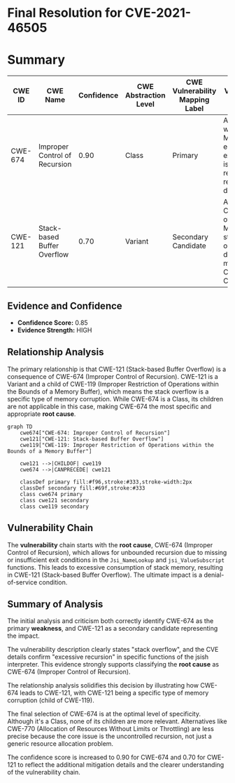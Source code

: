 # Final Resolution for CVE-2021-46505

# Summary
| CWE ID | CWE Name | Confidence | CWE Abstraction Level | CWE Vulnerability Mapping Label | CWE-Vulnerability Mapping Notes |
|---|---|---|---|---|---|
| CWE-674 | Improper Control of Recursion | 0.90 | Class | Primary | Allowed-with-Review. Mitigate by ensuring an exit condition is always reached (e.g., recursion depth limit). |
| CWE-121 | Stack-based Buffer Overflow | 0.70 | Variant | Secondary Candidate | Allowed. Consequence of CWE-674. Mitigate with stack overflow detection mechanisms. CWE-674 -> CWE-121.  |

## Evidence and Confidence

*   **Confidence Score:** 0.85
*   **Evidence Strength:** HIGH

## Relationship Analysis
The primary relationship is that CWE-121 (Stack-based Buffer Overflow) is a consequence of CWE-674 (Improper Control of Recursion). CWE-121 is a Variant and a child of CWE-119 (Improper Restriction of Operations within the Bounds of a Memory Buffer), which means the stack overflow is a specific type of memory corruption. While CWE-674 is a Class, its children are not applicable in this case, making CWE-674 the most specific and appropriate **root cause**.

```mermaid
graph TD
    cwe674["CWE-674: Improper Control of Recursion"]
    cwe121["CWE-121: Stack-based Buffer Overflow"]
    cwe119["CWE-119: Improper Restriction of Operations within the Bounds of a Memory Buffer"]
    
    cwe121 -->|CHILDOF| cwe119
    cwe674 -->|CANPRECEDE| cwe121

    classDef primary fill:#f96,stroke:#333,stroke-width:2px
    classDef secondary fill:#69f,stroke:#333
    class cwe674 primary
    class cwe121 secondary
    class cwe119 secondary
```

## Vulnerability Chain
The **vulnerability** chain starts with the **root cause**, CWE-674 (Improper Control of Recursion), which allows for unbounded recursion due to missing or insufficient exit conditions in the `Jsi_NameLookup` and `jsi_ValueSubscript` functions. This leads to excessive consumption of stack memory, resulting in CWE-121 (Stack-based Buffer Overflow). The ultimate impact is a denial-of-service condition.

## Summary of Analysis
The initial analysis and criticism both correctly identify CWE-674 as the primary **weakness**, and CWE-121 as a secondary candidate representing the impact.

The vulnerability description clearly states "stack overflow", and the CVE details confirm "excessive recursion" in specific functions of the jsish interpreter. This evidence strongly supports classifying the **root cause** as CWE-674 (Improper Control of Recursion).

The relationship analysis solidifies this decision by illustrating how CWE-674 leads to CWE-121, with CWE-121 being a specific type of memory corruption (child of CWE-119).

The final selection of CWE-674 is at the optimal level of specificity. Although it's a Class, none of its children are more relevant. Alternatives like CWE-770 (Allocation of Resources Without Limits or Throttling) are less precise because the core issue is the uncontrolled recursion, not just a generic resource allocation problem.

The confidence score is increased to 0.90 for CWE-674 and 0.70 for CWE-121 to reflect the additional mitigation details and the clearer understanding of the vulnerability chain.